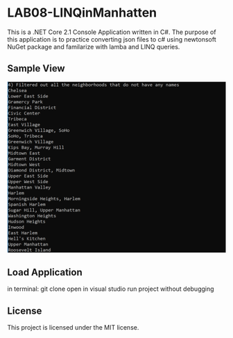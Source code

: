 # LAB08-LINQinManhatten
This is a .NET Core 2.1 Console Application written in C#. The purpose of this application is to practice converting json files to c# using newtonsoft NuGet package and familarize with lamba and LINQ queries. 
## Sample View
![Sample View](assets/lab08.PNG "Screenshot of deck")
## Load Application
in terminal: git clone open in visual studio run project without debugging
## License 
This project is licensed under the MIT license.
